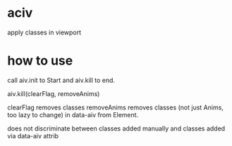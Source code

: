 # aciv
apply classes in viewport

# how to use
call aiv.init to Start and aiv.kill to end.

aiv.kill(clearFlag, removeAnims)

clearFlag removes classes
removeAnims removes classes (not just Anims, too lazy to change) in data-aiv from Element.

does not discriminate between classes added manually and classes added via data-aiv attrib
